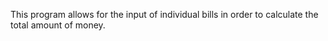 This program allows for the input of individual bills in order to calculate the total amount of money.
